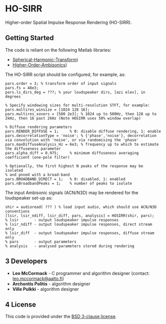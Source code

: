 # HO-SIRR
Higher-order Spatial Impulse Response Rendering (HO-SIRR).


## Getting Started

The code is reliant on the following Matlab libraries:
* [Spherical-Harmonic-Transform](https://github.com/polarch/Spherical-Harmonic-Transform))
* [Higher-Order-Ambisonics](https://github.com/polarch/Higher-Order-Ambisonics))

The HO-SIRR script should be configured, for example, as:
```
pars.order = 3; % transform order of input signals  
pars.fs = 48e3; 
pars.ls_dirs_deg = ???; % your loudspeaker dirs, [azi elev], in degrees

% Specify windowing sizes for multi-resolution STFT, for example:
pars.multires_winsize = [1024 128 16]; 
pars.multires_xovers = [500 2e3]; % 1024 up to 500Hz, then 128 up to 2kHz, then 16 past 2kHz (Note HOSIRR uses 50% window overlap)

% Diffuse rendering parameters
pars.RENDER_DIFFUSE = 1;     % 0: disable diffuse rendering, 1: enable
pars.decorrelationType = 'noise'; % {'phase','noise'}, decorrelation via convolution with 'noise', or via randomising the 'phase'
pars.maxDiffuseAnalysis_Hz = 6e3; % frequency up to which to estimate the diffuseness parameter 
pars.alpha_diff = 0.975;     % minimum diffuseness averaging coefficient (one-pole filter)

% Optionally, the first highest N peaks of the response may be isolated
% and pnned with a broad-band 
pars.BROADBAND_DIRECT = 1;   % 0: disabled, 1: enabled
pars.nBroadbandPeaks = 1;    % number of peaks to isolate 
```

The input Ambisonic signals (ACN/N3D) may be rendered for the loudspeaker set-up as:

```
shir = audioread( ??? ) % load input audio, which should use ACN/N3D conventions
[lsir, lsir_ndiff, lsir_diff, pars, analysis] = HOSIRR(shir, pars);
% lsir       - output loudspeaker impulse responses
% lsir_ndiff - output loudspeaker impulse responses, direct stream only
% lsir_diff  - output loudspeaker impulse responses, diffuse stream only
% pars       - output parameters
% analysis   - analysed parameters stored during rendering
```

## 3  Developers

* **Leo McCormack** - C programmer and algorithm designer (contact: leo.mccormack@aalto.fi)
* **Archontis Politis** - algorithm designer
* **Ville Pulkki** - algorithm designer

## 4  License

This code is provided under the [BSD 3-clause license](https://opensource.org/licenses/BSD-3-Clause). 
